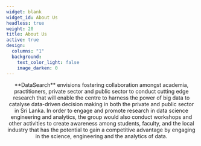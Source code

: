 ```yaml
---
widget: blank
widget_id: About Us
headless: true
weight: 20
title: About Us
active: true
design:
  columns: "1"
  background:
    text_color_light: false
    image_darken: 0
---
```

<p style="text-align: center;">**DataSearch** envisions fostering collaboration amongst academia, practitioners, private sector and public sector to conduct cutting edge research that will enable the centre to harness the power of big data to catalyse data-driven decision making in both the private and public sector in Sri Lanka. In order to engage and promote research in data science engineering and analytics, the group would also conduct workshops and other activities to create awareness among students, faculty, and the local industry that has the potential to gain a competitive advantage by engaging in the science, engineering and the analytics of data.</p>